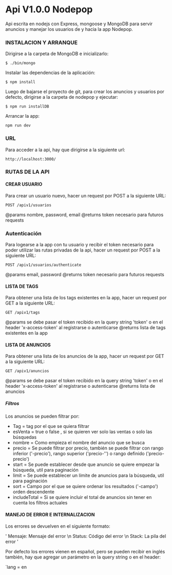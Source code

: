 # Api V1.0.0 Nodepop

Api escrita en nodejs con Express, mongoose y MongoDB para servir anuncios y manejar los usuarios de y hacia la app Nodepop.

### INSTALACION Y ARRANQUE

Dirigirse a la carpeta de MongoDB e inicializarlo:

`$ ./bin/mongo`

Instalar las dependencias de la aplicación:

`$ npm install`

Luego de bajarse el proyecto de git, para crear los anuncios y usuarios por defecto, dirigirse a la carpeta de nodepop y ejecutar:

`$ npm run installDB`

Arrancar la app:

`npm run dev`

### URL

Para acceder a la api, hay que dirigirse a la siguiente url: 

`http://localhost:3000/`

### RUTAS DE LA API

#### CREAR USUARIO

Para crear un usuario nuevo, hacer un request por POST a la siguiente URL:

`POST /apiv1/usuarios` 

@params nombre, password, email
@returns token necesario para futuros requests

### Autenticación

Para logearse a la app con tu usuario y recibir el token necesario para poder utilizar las rutas privadas de la api, hacer un request por POST a la siguiente URL:

`POST /apiv1/usuarios/authenticate`

@params email, password
@returns token necesario para futuros requests 

#### LISTA DE TAGS

Para obtener una lista de los tags existentes en la app, hacer un request por GET a la siguiente URL:

`GET /apiv1/tags` 

@params se debe pasar el token recibido en la query string 'token' o en el header 'x-access-token' al registrarse o autenticarse
@returns lista de tags existentes en la app

#### LISTA DE ANUNCIOS

Para obtener una lista de los anuncios de la app, hacer un request por GET a la siguiente URL:

`GET /apiv1/anuncios`

@params se debe pasar el token recibido en la query string 'token' o en el header 'x-access-token' al registrarse o autenticarse
@returns lista de anuncios 

##### Filtros

Los anuncios se pueden filtrar por:

- Tag = tag por el que se quiera filtrar
- esVenta = true o false , si se quieren ver solo las ventas o solo las búsquedas
- nombre = Como empieza el nombre del anuncio que se busca
- precio = Se puede filtrar por precio, también se puede filtrar con rango inferior ('-precio'), rango superior ('precio-'') o rango definido ('precio-precio')
- start = Se puede establecer desde que anuncio se quiere empezar la búsqueda, util para paginación
- limit = Se puede establecer un límite de anuncios para la búsqueda, util para paginación
- sort = Campo por el que se quiere ordenar los resultados ('-campo') orden descendente
- includeTotal = Si se quiere incluir el total de anuncios sin tener en cuenta los filtros actuales

#### MANEJO DE ERROR E INTERNALIZACION

Los errores se devuelven en el siguiente formato:

' Mensaje: Mensaje del error \n
  Status: Código del error \n
  Stack: La pila del error '

  Por defecto los errores vienen en español, pero se pueden recibir en inglés también, hay que agregar un parámetro en la query string o en el header:

  `lang = en

